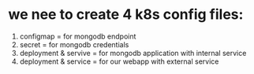 # we nee to create 4 k8s config files:

1. configmap = for mongodb endpoint
2. secret = for mongodb credentials
3. deployment & servive = for mongodb application with internal service
4. deployment & service = for our webapp with external service
